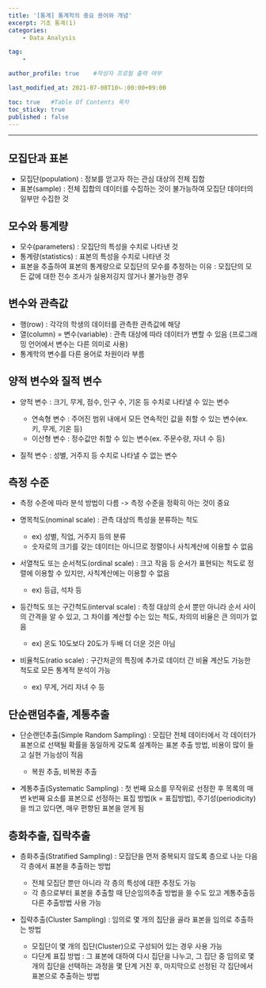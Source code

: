 ```yaml
---
title: '[통계] 통계학의 중요 용어와 개념'
excerpt: 기초 통계(1)
categories:
    - Data Analysis

tag:
    - 

author_profile: true    #작성자 프로필 출력 여부

last_modified_at: 2021-07-08T10ㄴ:00:00+09:00

toc: true   #Table Of Contents 목차 
toc_sticky: true
published : false
---
```


---

## 모집단과 표본

- 모집단(population) : 정보를 얻고자 하는 관심 대상의 전체 집합
- 표본(sample) : 전체 집합의 데이터를 수집하는 것이 불가능하여 모집단 데이터의 일부만 수집한 것
 
## 모수와 통계량
- 모수(parameters) : 모집단의 특성을 수치로 나타낸 것
- 통계량(statistics) : 표본의 특성을 수치로 나타낸 것
- 표본을 추출하여 표본의 통계량으로 모집단의 모수를 추정하는 이유 : 모집단의 모든 값에 대한 전수 조사가 실용저깅지 않거나 불가능한 경우

## 변수와 관측값 
- 행(row) : 각각의 학생의 데이터를 관측한 관측값에 해당
- 열(column) = 변수(variable) : 관측 대상에 따라 데이터가 변할 수 있음 (프로그래밍 언어에서 변수는 다른 의미로 사용)
- 통계학의 변수를 다른 용어로 차원이라 부름

## 양적 변수와 질적 변수 
- 양적 변수 : 크기, 무게, 점수, 인구 수, 기온 등 수치로 나타낼 수 있는 변수
    - 연속형 변수 : 주어진 범위 내에서 모든 연속적인 값을 취할 수 있는 변수(ex. 키, 무게, 기온 등)
    - 이산형 변수 : 정수값만 취할 수 있는 변수(ex. 주문수량, 자녀 수 등)

- 질적 변수 : 성별, 거주지 등 수치로 나타낼 수 없는 변수

## 측정 수준
- 측정 수준에 따라 분석 방법이 다름 -> 측정 수준을 정확히 아는 것이 중요

- 명목척도(nominal scale) : 관측 대상의 특성을 분류하는 척도
    - ex) 성별, 직업, 거주지 등의 분류
    - 숫자로의 크기를 갖는 데이터는 아니므로 정렬이나 사칙계산에 이용할 수 없음

- 서열척도 또는 순서척도(ordinal scale) : 크고 작음 등 순서가 표현되는 척도로 정렬에 이용할 수 있지만, 사칙계산에는 이용할 수 없음
    - ex) 등급, 석차 등

- 등간척도 또는 구간척도(interval scale) : 측정 대상의 순서 뿐만 아니라 순서 사이의 간격을 알 수 있고, 그 차이를 계산할 수는 있는 척도, 차의의 비율은 큰 의미가 없음
    -  ex) 온도 10도보다 20도가 두배 더 더운 것은 아님

- 비율척도(ratio scale) : 구간처곧의 특징에 추가로 데이터 간 비율 계산도 가능한 척도로 모든 통계적 분석이 가능
    - ex) 무게, 거리 자녀 수 등

## 단순랜덤추출, 계통추출
- 단순랜던추출(Simple Random Sampling) : 모집단 전체 데이터에서 각 데이터가 표본으로 선택될 확률을 동일하게 갖도록 설계하는 표본 추출 방법, 비용이 많이 들고 실현 가능성이 적음
    - 복원 추출, 비복원 추출

- 계통추출(Systematic Sampling) : 첫 번째 요소를 무작위로 선정한 후 목록의 매번 k번째 요소를 표본으로 선정하는 표집 방법(k = 표집방법), 주기성(periodicity)을 띄고 있다면, 매우 편향된 표본을 얻게 됨

## 층화추출, 집락추출
- 층화추출(Stratified Sampling) : 모집단을 먼저 중복되지 않도록 층으로 나눈 다음 각 층에서 표본을 추출하는 방법
    - 전체 모집단 뿐만 아니라 각 층의 특성에 대한 추정도 가능
    -  각 층으로부터 표본을 추출할 때 단순임의추출 방법을 쓸 수도 있고 계통추출등 다른 추출방법 사용 가능

- 집략추출(Cluster Sampling) : 임의로 몇 개의 집단을 골라 표본을 임의로 추출하는 방법
    - 모집단이 몇 개의 집단(Cluster)으로 구성되어 있는 경우 사용 가능
    - 다단계 표집 방법 : 그 표본에 대하여 다시 집단을 나누고, 그 집단 중 임의로 몇개의 집단을 선택하는 과정을 몇 단계 거친 후, 마지막으로 선정된 각 집단에서 표본으로 추출하는 방법
    
